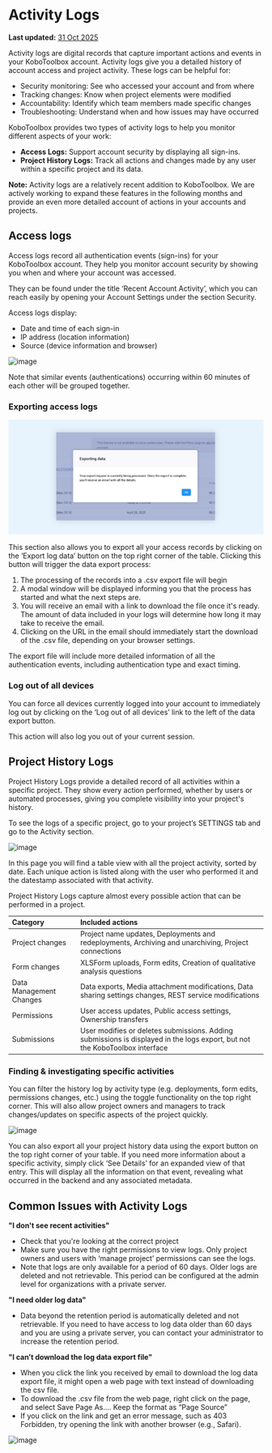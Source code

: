 # Activity Logs
**Last updated:** <a href="https://github.com/kobotoolbox/docs/blob/0050a936217ec4b5b9cf44a66826778898ed29d5/source/activity_logs.md" class="reference">31 Oct 2025</a>


Activity logs are digital records that capture important actions and events in your KoboToolbox account. Activity logs give you a detailed history of account access and project activity.
These logs can be helpful for:

-   Security monitoring: See who accessed your account and from where
-   Tracking changes: Know when project elements were modified
-   Accountability: Identify which team members made specific changes
-   Troubleshooting: Understand when and how issues may have occurred

KoboToolbox provides two types of activity logs to help you monitor different aspects of your work:

-   **Access Logs:** Support account security by displaying all sign-ins.
-   **Project History Logs:** Track all actions and changes made by any user within a specific project and its data.


<p class="note">
  <b>Note:</b> Activity logs are a relatively recent addition to KoboToolbox. We are actively working to expand these features in the following months and provide an even more detailed account of actions in your accounts and projects.
</p>

## Access logs

Access logs record all authentication events (sign-ins) for your KoboToolbox account. They help you monitor account security by showing you when and where your account was accessed.

They can be found under the title ‘Recent Account Activity’, which you can reach easily by opening your Account Settings under the section Security.

Access logs display:

-   Date and time of each sign-in
-   IP address (location information)
-   Source (device information and browser)

![image](/images/activity_logs/Logs-image01.jpg)

Note that similar events (authentications) occurring within 60 minutes of each other will be grouped together.

### Exporting access logs

![image](images/activity_logs/Logs-image02.jpg)

This section also allows you to export all your access records by clicking on the ‘Export log data’ button on the top right corner of the table. Clicking this button will trigger the data export process:
1. The processing of the records into a .csv export file will begin
2. A modal window will be displayed informing you that the process has started and what the next steps are.
3. You will receive an email with a link to download the file once it's ready. The amount of data included in your logs will determine how long it may take to receive the email.
4. Clicking on the URL in the email should immediately start the download of the .csv file, depending on your browser settings.

The export file will include more detailed information of all the authentication events, including authentication type and exact timing.

### Log out of all devices

You can force all devices currently logged into your account to immediately log out by clicking on the ‘Log out of all devices’ link to the left of the data export button.

This action will also log you out of your current session.

## Project History Logs

Project History Logs provide a detailed record of all activities within a specific project. They show every action performed, whether by users or automated processes, giving you complete visibility into your project's history.

To see the logs of a specific project, go to your project’s SETTINGS tab and go to the Activity section.

![image](/images/activity_logs/Logs-image3.jpg)

In this page you will find a table view with all the project activity, sorted by date. Each unique action is listed along with the user who performed it and the datestamp associated with that activity.

Project History Logs capture almost every possible action that can be performed in a project.

| Category                | Included actions                                                                                                            |
| :-----------------------| :---------------------------------------------------------------------------------------------------------------------------|
| Project changes         | Project name updates, Deployments and redeployments, Archiving and unarchiving, Project connections                         |
| Form changes            | XLSForm uploads, Form edits, Creation of qualitative analysis questions                                                     |
| Data Management Changes | Data exports, Media attachment modifications, Data sharing settings changes, REST service modifications                     |
| Permissions             | User access updates, Public access settings, Ownership transfers                                                            |
| Submissions             | User modifies or deletes submissions. Adding submissions is displayed in the logs export, but not the KoboToolbox interface |

### Finding & investigating specific activities

You can filter the history log by activity type (e.g. deployments, form edits, permissions changes, etc.) using the toggle functionality on the top right corner. This will also allow project owners and managers to track changes/updates on specific aspects of the project quickly.

![image](/images/activity_logs/Logs-GIF01.gif)

You can also export all your project history data using the export button on the top right corner of your table.
If you need more information about a specific activity, simply click ‘See Details’ for an expanded view of that entry. This will display all the information on that event, revealing what occurred in the backend and any associated metadata.

## Common Issues with Activity Logs

**"I don't see recent activities"**
-   Check that you're looking at the correct project
-   Make sure you have the right permissions to view logs. Only project owners and users with ‘manage project’ permissions can see the logs.
-   Note that logs are only available for a period of 60 days. Older logs are deleted and not retrievable. This period can be configured at the admin level for organizations with a private server.

**"I need older log data"**
-   Data beyond the retention period is automatically deleted and not retrievable. If you need to have access to log data older than 60 days and you are using a private server, you can contact your administrator to increase the retention period.

**"I can’t download the log data export file"**
-   When you click the link you received by email to download the log data export file, it might open a web page with text instead of downloading the csv file.
-   To download the .csv file from the web page, right click on the page, and select Save Page As…. Keep the format as “Page Source”
-   If you click on the link and get an error message, such as 403 Forbidden, try opening the link with another browser (e.g., Safari).

![image](/images/getting_started_organization_feature/organizations_project_views.gif)
